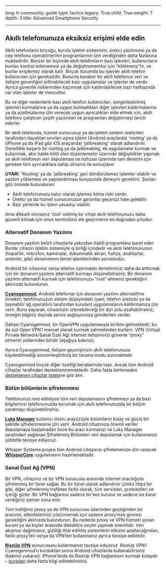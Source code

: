 

---

lang: tr
community: guide
type: tactics
legacy: True
child: True
weight: 7
depth: 3
title: Advanced Smartphone Security

---

## Akıllı telefonunuza eksiksiz erişimi elde edin ##

Akıllı telefonların birçoğu, kurulu işletim sisteminin, üretici yazılımının ya da cep telefonu operatörlerinin programlarının izin verdiğinden daha fazlasına muktedirdir. Benzer bir biçimde akıllı telefonların bazı işlevleri, kullanıcıların bunları kontrol edememesi ya da değiştirememesi için “kilitlenmiş”tir, ve bunlar erişilemez olarak kalır. Birçok durumda bu işlevler akıllı telefon kullanıcıları için gereksizdir. Bununla beraber bir akıllı telefonun veri ve iletişim güvenliğini arttırabilecek bazı uygulamalar ve işlevler de vardır. Ayrıca güvenlik risklerinden kaçınmak için kaldırılabilecek bazı halihazırda var olan işlevler de mevcuttur.

Bu ve diğer nedenlerle bazı akıllı telefon kullanıcıları, zenginleştirilmiş işlevleri kurmalarına ya da uygun bulmadıkları diğer işlevleri kaldırmalarına ya da azaltmalarına izin verecek uygun ayrıcalıkları elde etmek için, akıllı telefonu çalıştıran çeşitli yazılımları ve programları değiştirmeyi tercih ederler.

Bir akıllı telefonda, hizmet sunucunuz ya da işletim sistemi üreticileri tarafından dayatılan sınırları aşma işlemi (Android araçlarda) ‘rooting’ ya da (iPhone ya da iPad gibi iOS araçlarda) ‘jailbreaking’ olarak adlandırılır. Genellikle başarılı bir rooting ya da jailbreaking, ek uygulamalar kurmak ve kullanmak, aksi halde kilitli olan düzenlemeler üzerinde değişiklikler yapmak ve akıllı telefonun veri depolaması ve hafızası üzerinde tam denetim için gereken tüm ayrıcalıklara sahip olmanız ile sonuçlanır.

**UYARI**: 'Rooting' ya da 'jailbreaking' geri döndürülemez işlemler olabilir ve yazılım yüklemesi ve yapılandırması konusunda deneyim gerektirir. Şunları göz önünde bulundurun: 

- Akıllı telefonunuzu kalıcı olarak işlemez kılma riski vardır.
- Üretici ya da hizmet sunucunuzun garantisi geçersiz hale gelebilir.
- Bazı yerlerde bu işlem yasadışı olabilir.

Ama dikkatli olursanız 'root' edilmiş bir cihaz akıllı telefonunuzu daha güvenli kılmak için onun kontrolünü ele geçirmenin en doğrudan yoludur.

### Alternatif Donanım Yazılımı ###

Donanım yazılımı belirli cihazlarla yakından ilişkili programlara işaret eder. Bunlar cihazın işletim sistemiyle iş birliği içindedir ve akıllı telefonunuzun (hoparlör, mikrofon, kameralar, dokunmatik ekran, hafıza, anahtarlar, antenler, gibi) donanımının temel işlemlerinden sorumludur.

Android bir cihazınız varsa telefon üzerindeki denetiminizi daha da arttırmak için bir donanım yazılımı alternatifi kurmayı düşünebilirsiniz. Bir donanım yazılımı alternatifi kurmak için telefonunuzu “root” etmeniz gerektiğini aklınızda bulundurun.

[**Cyanogenmod**](http://www.cyanogenmod.com), Android telefonlar için donanım yazılımı alternatifine örnektir; telefonunuzun sistem düzeyindeki (yani, telefon üreticisi ya da taşınabilir ağ operatörü tarafından kurulan) uygulamalarını kaldırmanıza izin verir. Bunu yaparak, cihazınızın izlenebileceği bir dizi yolu azaltabilirsiniz; örneğin bilginiz dışında servis sağlayıcınıza gönderilen veriler.

Dahası Cyanogenmod, bir OpenVPN uygulamasıyla birlikte gelmektedir, bu da sizi Open VPN’i manuel olarak kurmak zahmetinden kurtarır. VPN (Virtual Private Network/Sanal Özel Ağ) internet iletişiminizi güvenle “proxy” etmenin yollarından biridir (aşağıya bakınız). 

Ayrıca Cyanogenmod, iletişim geçmişinizin akıllı telefonunuza kaydedilmediği anonimleştirilmiş bir tarama modu sunmaktadır.

Cyanogenmod birçok diğer özelliği beraberinde taşır. Ancak tüm Android cihazlar tarafından desteklenmemektedir. Daha fazla ilerlemeden [desteklenen cihazlar listesi](http://www.cyanogenmod.com/devices)ne göz atın.
 
### Bütün bölümlerin şifrelenmesi ###

Telefonunuz root edildiyse tüm veri depolamasını şifrelemeyi ya da bazı bilgilerinizi telefonunuzda korumak için akıllı telefonunuzda bir bölüm yaratmayı düşünebilirsiniz.

[**Luks Manager**](https://play.google.com/store/apps/details?id=com.nemesis2.luksmanager&hl=en) kullanıcı dostu arayüzüyle bölümlerin kolay ve güçlü bir şekilde şifrelenmesine izin verir. Android cihazınıza önemli veriler depolamaya başlamadan önce bu aracı kurmanızı ve Luks Manager tarafından sağlanan Şifrelenmiş Bölümleri veri depolamak için kullanmanızı şiddetle tavsiye ediyoruz.

Whisper Systems projesi tüm Android cihazınızı şifrelemenize izin verecek [**WhisperCore**](http://www.whispersys.com/whispercore.html) uygulamasını hazırlamaktadır.

### Sanal Özel Ağ (VPN) ###

Bir VPN, cihazınız ve bir VPN sunucusu arasında internet aracılığıyla şifrelenmiş bir tünel sağlar. Bu bir tünel olarak adlandırılır çünkü https’ler gibi, diğer şifrelenmiş trafikten farklı olarak, tüm servisleri, protokolleri ve içeriği gizler. Bir VPN bağlantısı sadece bir kez kurulur ve sadece siz karar verdiğiniz zaman sona erer.

Tüm trafiğiniz proxy ya da VPN sunucusu üzerinden geçtiğinden bir aracının, etkinliklerinizi çözümlemek için sadece proxy’nize girmesi gerektiğini aklınızda bulundurun. Bu nedenle proxy ve VPN hizmeti sunan kurum ya da kişiler arasında dikkatlice seçim yapmak önemlidir. Veri akışınızı dağıtmanız, gizliliği ihlal edilmiş sistemlerin etkisini azaltacağından, farklı proxy’leri ve/ya da VPN’leri kullanmanız ayrıca tavsiye edilebilir.

[**RiseUp VPN**](https://help.riseup.net/en/vpn) sunucusunu kullanmanızı tavsiye ediyoruz. RiseUp VPN’i Cyanogenmod’u kurduktan sonra Android cihazlarda kullanabilirsiniz (bakınız yukarısı). iPhone’larda da RiseUp VPN bağlantısını kurmak kolaydır – [buradan](https://support.apple.com/kb/HT1424) daha fazla bilgi edinebilirsiniz.

